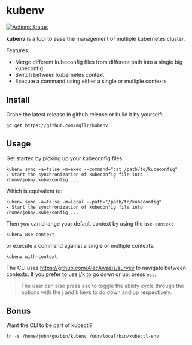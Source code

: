 # kubenv

[![Actions Status](https://github.com/MqllR/kubenv/workflows/Publish/badge.svg)](https://github.com/MqllR/kubenv/actions)

**kubenv** is a tool to ease the management of multiple kubernetes cluster.

Features:
- Merge different kubeconfig files from different path into a single big kubeconfig
- Switch between kubernetes context
- Execute a command using either a single or mutliple contexts

## Install

Grabe the latest release in github release or build it by yourself:

```
go get https://github.com/mqllr/kubenv
```

## Usage

Get started by picking up your kubeconfig files:

```
kubenv sync -a=false -m=exec --command="cat /path/to/kubeconfig"
▸ Start the synchronization of kubeconfig file into /home/john/.kube/config ...
```

Which is equivalent to:

```
kubenv sync -a=false -m=local --path="/path/to/kubeconfig"
▸ Start the synchronization of kubeconfig file into /home/john/.kube/config ...
```

Then you can change your default context by using the `use-context`

```
kubenv use-context
```

or execute a command against a single or multiple contexts:

```
kubenv with-context
```

The CLI uses https://github.com/AlecAivazis/survey to navigate between contexts. If you prefer to use j/k to go down or up, press `esc`:

> The user can also press esc to toggle the ability cycle through the options with the j and k keys to do down and up respectively.

## Bonus

Want the CLI to be part of kubectl?

```
ln -s /home/john/go/bin/kubenv /usr/local/bin/kubectl-env
```
